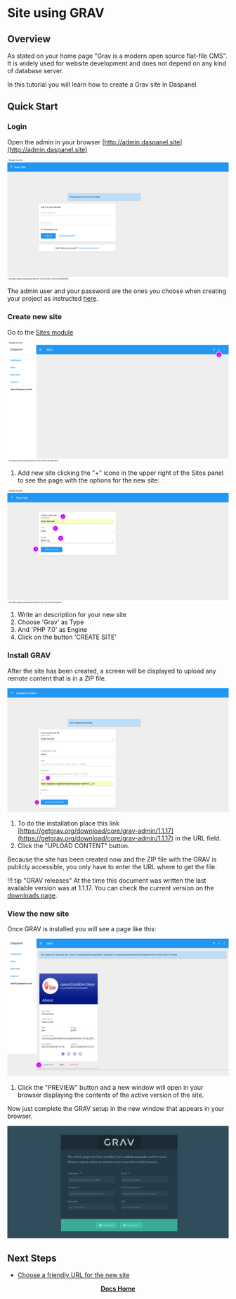 
# Site using GRAV

## Overview

As stated on your home page "Grav is a modern open source flat-file CMS". It is 
widely used for website development and does not depend on any kind of database 
server.

In this tutorial you will learn how to create a Grav site in Daspanel.

## Quick Start

### Login

Open the admin in your browser [http://admin.daspanel.site](http://admin.daspanel.site)

[![Daspanel login](daspanel-login.png)](daspanel-login.png)

The admin user and your password are the ones you choose when creating your 
project as instructed [here](/help/install/linux/#configure-daspanel).

### Create new site

Go to the [Sites module](http://admin.daspanel.site/sites/)

[![Daspanel sites](sites-empty.png)](sites-empty.png)

1. Add new site clicking the "+" icone in the upper right of the Sites panel to see the
page with the options for the new site:

[![Daspanel grav new](sites-grav-new.png)](sites-grav-new.png)

1. Write an description for your new site
2. Choose 'Grav' as Type
3. And 'PHP 7.0' as Engine
4. Click on the button 'CREATE SITE'

### Install GRAV

After the site has been created, a screen will be displayed to upload any remote 
content that is in a ZIP file.

[![Daspanel grav upload](sites-grav-upload.png)](sites-grav-upload.png)

1. To do the installation place this link 
[https://getgrav.org/download/core/grav-admin/1.1.17](https://getgrav.org/download/core/grav-admin/1.1.17) 
in the URL field.
2. Click the "UPLOAD CONTENT" button.

Because the site has been created now and the ZIP file with the GRAV is 
publicly accessible, you only have to enter the URL where to get the file.

!!! tip "GRAV releases"
    At the time this document was written the last available version was at 1.1.17. 
    You can check the current version on the 
    [downloads page](https://getgrav.org/downloads).

### View the new site

Once GRAV is installed you will see a page like this:

[![Daspanel grav preview](sites-grav-preview.png)](sites-grav-preview.png)

1. Click the "PREVIEW" button and a new window will open in your browser 
displaying the contents of the active version of the site.

Now just complete the GRAV setup in the new window that appears in your browser.

[![Daspanel grav setup](grav-adminsetup.png)](grav-adminsetup.png)

## Next Steps

* [Choose a friendly URL for the new site](/help/sites/edit.md)


<p align="center">
  <b><a href="http://docs.daspanel.com" target="_blank">Docs Home</a></b><br>
</p>




